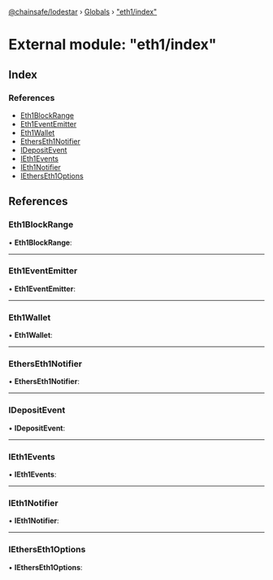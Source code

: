 [@chainsafe/lodestar](../README.md) › [Globals](../globals.md) › ["eth1/index"](_eth1_index_.md)

# External module: "eth1/index"

## Index

### References

* [Eth1BlockRange](_eth1_index_.md#eth1blockrange)
* [Eth1EventEmitter](_eth1_index_.md#eth1eventemitter)
* [Eth1Wallet](_eth1_index_.md#eth1wallet)
* [EthersEth1Notifier](_eth1_index_.md#etherseth1notifier)
* [IDepositEvent](_eth1_index_.md#idepositevent)
* [IEth1Events](_eth1_index_.md#ieth1events)
* [IEth1Notifier](_eth1_index_.md#ieth1notifier)
* [IEthersEth1Options](_eth1_index_.md#ietherseth1options)

## References

###  Eth1BlockRange

• **Eth1BlockRange**:

___

###  Eth1EventEmitter

• **Eth1EventEmitter**:

___

###  Eth1Wallet

• **Eth1Wallet**:

___

###  EthersEth1Notifier

• **EthersEth1Notifier**:

___

###  IDepositEvent

• **IDepositEvent**:

___

###  IEth1Events

• **IEth1Events**:

___

###  IEth1Notifier

• **IEth1Notifier**:

___

###  IEthersEth1Options

• **IEthersEth1Options**:
